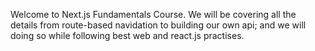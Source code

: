 Welcome to Next.js Fundamentals Course. We will be covering all the details from route-based navidation to building our own api; and we will doing so while following best web and react.js practises.